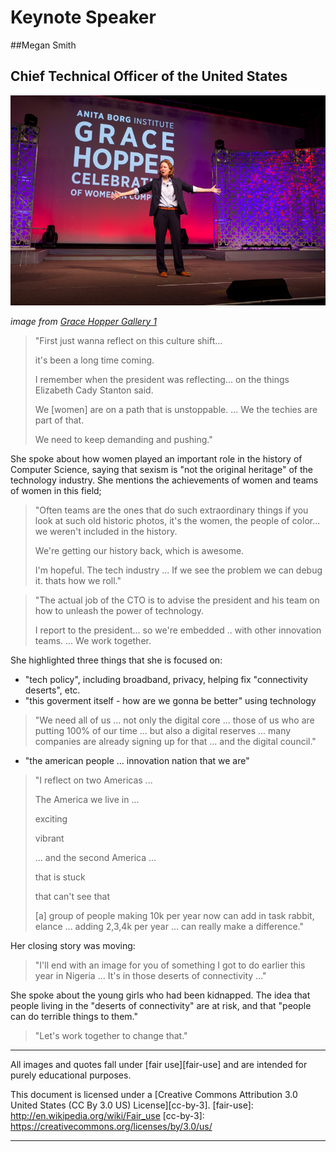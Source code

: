 # Keynote Speaker
##Megan Smith
## Chief Technical Officer of the United States
![Megan Smith at GHC 2014](./2014-10-09Megan-Smith-USCTO2.jpg)

*image from [Grace Hopper Gallery 1][ghc-gallery-1]*

[ghc-gallery-1]: http://gracehopper.org/galleries/gallery-one/

>"First just wanna reflect on this culture shift...
>
>it's been a long time coming.
>
>I remember when the president was reflecting...
>on the things Elizabeth Cady Stanton said.
>
>We [women] are on a path that is unstoppable.
>...
>We the techies are part of that.
>
>We need to keep demanding and pushing."

She spoke about how women played an important role
in the history of Computer Science, saying that
sexism is "not the original heritage" of the technology
industry. She mentions the achievements of women
and teams of women in this field;

>"Often teams are the ones that do such extraordinary things
if you look at such old historic photos,
it's the women, the people of color...
we weren't included in the history.
>
>We're getting our history back,
>which is awesome.
>
>I'm hopeful.
>The tech industry ...
>If we see the problem we can debug it.
>thats how we roll."

>"The actual job of the CTO
>is to advise the president and his team
>on how to unleash the power of technology.
>
>I report to the president...
>so we're embedded .. with other innovation teams.
>... We work together.

She highlighted three things that she is focused on:
 * "tech policy", including broadband, privacy, helping fix "connectivity deserts", etc.
 * "this goverment itself - how are we gonna be better" using technology

>"We need all of us ...
>not only the digital core ...
>those of us who are putting 100% of our time
>... but also a digital reserves
>... many companies are already signing up for that
>... and the digital council."

 * "the american people ... innovation nation that we are"

>"I reflect on two Americas ...
>
>The America we live in ...
>
>exciting
>
>vibrant
>
>... and the second America ...
>
>that is stuck
>
>that can't see that
>
> [a] group of people making 10k per year
>now can add in task rabbit, elance ...
>adding 2,3,4k per year ...
>can really make a difference."

Her closing story was moving:
>"I'll end with an image for you
>of something I got to do earlier this year
>in Nigeria
>...
>It's in those deserts of connectivity ..."

She spoke about the young girls who had been kidnapped. The idea that people living in the "deserts of connectivity" are at risk, and that "people can do terrible things to them."

>"Let's work together to change that."

---

All images and quotes fall under [fair use][fair-use] and are intended for purely educational purposes.

This document is licensed under a [Creative Commons Attribution 3.0 United States (CC By 3.0 US) License][cc-by-3].
[fair-use]: http://en.wikipedia.org/wiki/Fair_use
[cc-by-3]: https://creativecommons.org/licenses/by/3.0/us/

---
